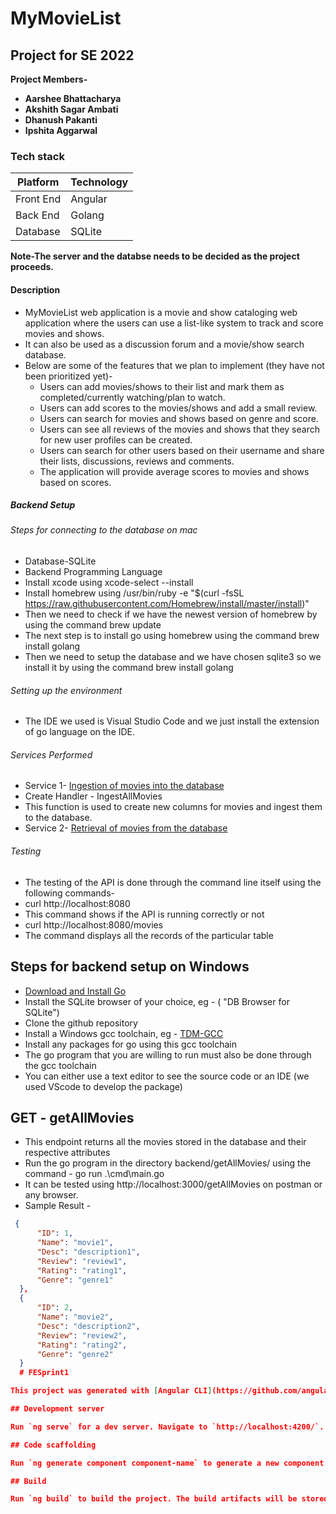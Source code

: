 # MyMovieList <br />

## Project for SE 2022 <br />

**Project Members-** <br />

* **Aarshee Bhattacharya** <br />
* **Akshith Sagar Ambati** <br />
* **Dhanush Pakanti** <br />
* **Ipshita Aggarwal** <br />

### Tech stack <br />
Platform | Technology
-------- | ---------
Front End|Angular
Back End |Golang
Database |SQLite

**Note-The server and the databse needs to be decided as the project proceeds.**

#### Description <br />

* MyMovieList web application is a movie and show cataloging web application where the users can use a list-like system to track and score movies and shows.<br />
* It can also be used as a discussion forum and a movie/show search database. <br />
* Below are some of the features that we plan to implement (they have not been prioritized yet)-<br />
  * Users can add movies/shows to their list and mark them as completed/currently watching/plan to watch.<br />
  * Users can add scores to the movies/shows and add a small review.<br />
  * Users can search for movies and shows based on genre and score.<br />
  * Users can see all reviews of the movies and shows that they search for new user profiles can be created.<br />
  * Users can search for other users based on their username and share their lists, discussions, reviews and comments.<br />
  * The application will provide average scores to movies and shows based on scores.<br />

##### Backend Setup

###### Steps for connecting to the database on mac

* Database-SQLite
* Backend Programming Language
* Install xcode using xcode-select --install
* Install homebrew using /usr/bin/ruby -e "$(curl -fsSL https://raw.githubusercontent.com/Homebrew/install/master/install)"
* Then we need to check if we have the newest version of homebrew by using the command brew update
* The next step is to install go using homebrew using the command brew install golang
* Then we need to setup the database and we have chosen sqlite3 so we install it by using the command brew install golang

###### Setting up the environment

* The IDE we used is Visual Studio Code and we just install the extension of go language on the IDE.

###### Services Performed

* Service 1- [Ingestion of movies into the database](https://github.com/AkshithSagar/MyMovieList/tree/main/backend/IngestiontoDatabase)
* Create Handler - IngestAllMovies
* This function is used to create new columns for movies and ingest them to the database.
* Service 2- [Retrieval of movies from the database](https://github.com/AkshithSagar/MyMovieList/tree/main/backend/getAllMovies)

###### Testing

* The testing of the API is done through the command line itself using the following commands-
* curl http://localhost:8080
* This command shows if the API is running correctly or not
* curl http://localhost:8080/movies 
* The command displays all the records of the particular table

## Steps for backend setup on Windows <br />
  * [Download and Install Go]( https://go.dev/doc/install)
  * Install the SQLite browser of your choice, eg - ( "DB Browser for SQLite")
  * Clone the github repository 
  * Install a Windows gcc toolchain, eg - [TDM-GCC]( https://jmeubank.github.io/tdm-gcc/ )
  * Install any packages for go using this gcc toolchain 
  * The go program that you are willing to run must also be done through the gcc toolchain
  * You can either use a text editor to see the source code or an IDE (we used VScode to develop the package)

## GET - getAllMovies
  * This endpoint returns all the movies stored in the database and their respective attributes
  * Run the go program in the directory backend/getAllMovies/ using the command - go run .\cmd\main.go
  * It can be tested using http://localhost:3000/getAllMovies on postman or any browser. 
  * Sample Result - 
  ```json
   {
        "ID": 1,
        "Name": "movie1",
        "Desc": "description1",
        "Review": "review1",
        "Rating": "rating1",
        "Genre": "genre1"
    },
    {
        "ID": 2,
        "Name": "movie2",
        "Desc": "description2",
        "Review": "review2",
        "Rating": "rating2",
        "Genre": "genre2"
    }
    # FESprint1

This project was generated with [Angular CLI](https://github.com/angular/angular-cli) version 10.2.1.

## Development server

Run `ng serve` for a dev server. Navigate to `http://localhost:4200/`. The app will automatically reload if you change any of the source files.

## Code scaffolding

Run `ng generate component component-name` to generate a new component. You can also use `ng generate directive|pipe|service|class|guard|interface|enum|module`.

## Build

Run `ng build` to build the project. The build artifacts will be stored in the `dist/` directory. Use the `--prod` flag for a production build.


  
   
